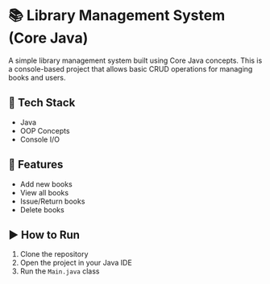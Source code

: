 # 📚 Library Management System (Core Java)

A simple library management system built using Core Java concepts. This is a console-based project that allows basic CRUD operations for managing books and users.

## 🧰 Tech Stack
- Java
- OOP Concepts
- Console I/O

## 🚀 Features
- Add new books
- View all books
- Issue/Return books
- Delete books

## ▶️ How to Run
1. Clone the repository
2. Open the project in your Java IDE
3. Run the `Main.java` class

